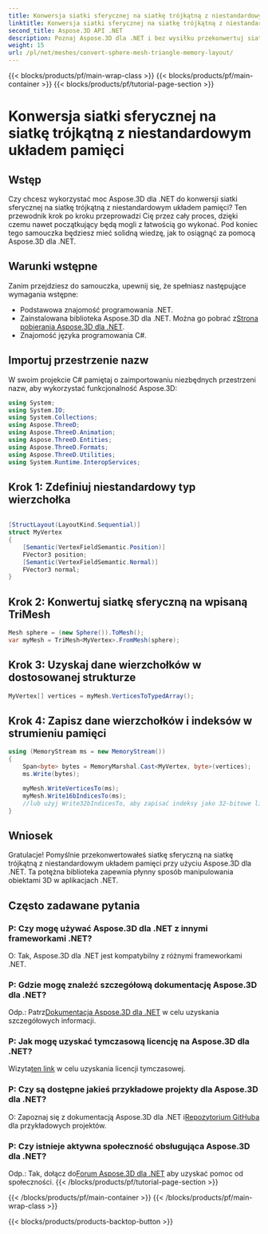 ```yaml
---
title: Konwersja siatki sferycznej na siatkę trójkątną z niestandardowym układem pamięci
linktitle: Konwersja siatki sferycznej na siatkę trójkątną z niestandardowym układem pamięci
second_title: Aspose.3D API .NET
description: Poznaj Aspose.3D dla .NET i bez wysiłku przekonwertuj siatkę sferyczną na siatkę trójkątną z niestandardowym układem pamięci. Postępuj zgodnie z naszym przewodnikiem krok po kroku, aby zapewnić bezproblemową integrację.
weight: 15
url: /pl/net/meshes/convert-sphere-mesh-triangle-memory-layout/
---
```


{{< blocks/products/pf/main-wrap-class >}}
{{< blocks/products/pf/main-container >}}
{{< blocks/products/pf/tutorial-page-section >}}

# Konwersja siatki sferycznej na siatkę trójkątną z niestandardowym układem pamięci

## Wstęp
Czy chcesz wykorzystać moc Aspose.3D dla .NET do konwersji siatki sferycznej na siatkę trójkątną z niestandardowym układem pamięci? Ten przewodnik krok po kroku przeprowadzi Cię przez cały proces, dzięki czemu nawet początkujący będą mogli z łatwością go wykonać. Pod koniec tego samouczka będziesz mieć solidną wiedzę, jak to osiągnąć za pomocą Aspose.3D dla .NET.
## Warunki wstępne
Zanim przejdziesz do samouczka, upewnij się, że spełniasz następujące wymagania wstępne:
- Podstawowa znajomość programowania .NET.
-  Zainstalowana biblioteka Aspose.3D dla .NET. Można go pobrać z[Strona pobierania Aspose.3D dla .NET](https://releases.aspose.com/3d/net/).
- Znajomość języka programowania C#.
## Importuj przestrzenie nazw
W swoim projekcie C# pamiętaj o zaimportowaniu niezbędnych przestrzeni nazw, aby wykorzystać funkcjonalność Aspose.3D:
```csharp
using System;
using System.IO;
using System.Collections;
using Aspose.ThreeD;
using Aspose.ThreeD.Animation;
using Aspose.ThreeD.Entities;
using Aspose.ThreeD.Formats;
using Aspose.ThreeD.Utilities;
using System.Runtime.InteropServices;
```
## Krok 1: Zdefiniuj niestandardowy typ wierzchołka
```csharp

[StructLayout(LayoutKind.Sequential)]
struct MyVertex
{
    [Semantic(VertexFieldSemantic.Position)]
    FVector3 position;
    [Semantic(VertexFieldSemantic.Normal)]
    FVector3 normal;
}
```

## Krok 2: Konwertuj siatkę sferyczną na wpisaną TriMesh
```csharp
Mesh sphere = (new Sphere()).ToMesh();
var myMesh = TriMesh<MyVertex>.FromMesh(sphere);
```
## Krok 3: Uzyskaj dane wierzchołków w dostosowanej strukturze
```csharp
MyVertex[] vertices = myMesh.VerticesToTypedArray();
```
## Krok 4: Zapisz dane wierzchołków i indeksów w strumieniu pamięci
```csharp
using (MemoryStream ms = new MemoryStream())
{
    Span<byte> bytes = MemoryMarshal.Cast<MyVertex, byte>(vertices);
    ms.Write(bytes);

    myMesh.WriteVerticesTo(ms);
    myMesh.Write16bIndicesTo(ms);
    //lub użyj Write32bIndicesTo, aby zapisać indeksy jako 32-bitowe liczby całkowite.
}
```
## Wniosek
Gratulacje! Pomyślnie przekonwertowałeś siatkę sferyczną na siatkę trójkątną z niestandardowym układem pamięci przy użyciu Aspose.3D dla .NET. Ta potężna biblioteka zapewnia płynny sposób manipulowania obiektami 3D w aplikacjach .NET.
## Często zadawane pytania
### P: Czy mogę używać Aspose.3D dla .NET z innymi frameworkami .NET?
O: Tak, Aspose.3D dla .NET jest kompatybilny z różnymi frameworkami .NET.
### P: Gdzie mogę znaleźć szczegółową dokumentację Aspose.3D dla .NET?
 Odp.: Patrz[Dokumentacja Aspose.3D dla .NET](https://reference.aspose.com/3d/net/) w celu uzyskania szczegółowych informacji.
### P: Jak mogę uzyskać tymczasową licencję na Aspose.3D dla .NET?
 Wizyta[ten link](https://purchase.aspose.com/temporary-license/) w celu uzyskania licencji tymczasowej.
### P: Czy są dostępne jakieś przykładowe projekty dla Aspose.3D dla .NET?
 O: Zapoznaj się z dokumentacją Aspose.3D dla .NET i[Repozytorium GitHuba](https://github.com/aspose-3d/Aspose.3D-for-.NET) dla przykładowych projektów.
### P: Czy istnieje aktywna społeczność obsługująca Aspose.3D dla .NET?
 Odp.: Tak, dołącz do[Forum Aspose.3D dla .NET](https://forum.aspose.com/c/3d/18) aby uzyskać pomoc od społeczności.
{{< /blocks/products/pf/tutorial-page-section >}}

{{< /blocks/products/pf/main-container >}}
{{< /blocks/products/pf/main-wrap-class >}}

{{< blocks/products/products-backtop-button >}}
